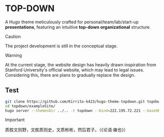 # TOP-DOWN

A Hugo theme meticulously crafted for personal/team/lab/start-up **presentations**, featuring an intuitive **top-down organizational** structure.

> [!CAUTION]  
> The project development is still in the conceptual stage.

> [!WARNING] 
> At the current stage, the website design has heavily drawn inspiration from Stanford University's official website, which may lead to legal issues. Considering this, there are plans to gradually replace the design.

## Test

```bash
git clone https://github.com/Kirrito-k423/hugo-theme-topdown.git topdown
cd topdown/exampleSite/
hugo server --themesDir ../.. -t topdown --bind=222.195.72.221 --baseURL=http://222.195.72.221 -p 1314 -D -d ../../../public_2
```

> [!IMPORTANT]  
> 质胜文则野，文胜质则史，文质彬彬，然后君子。（《论语·雍也》）